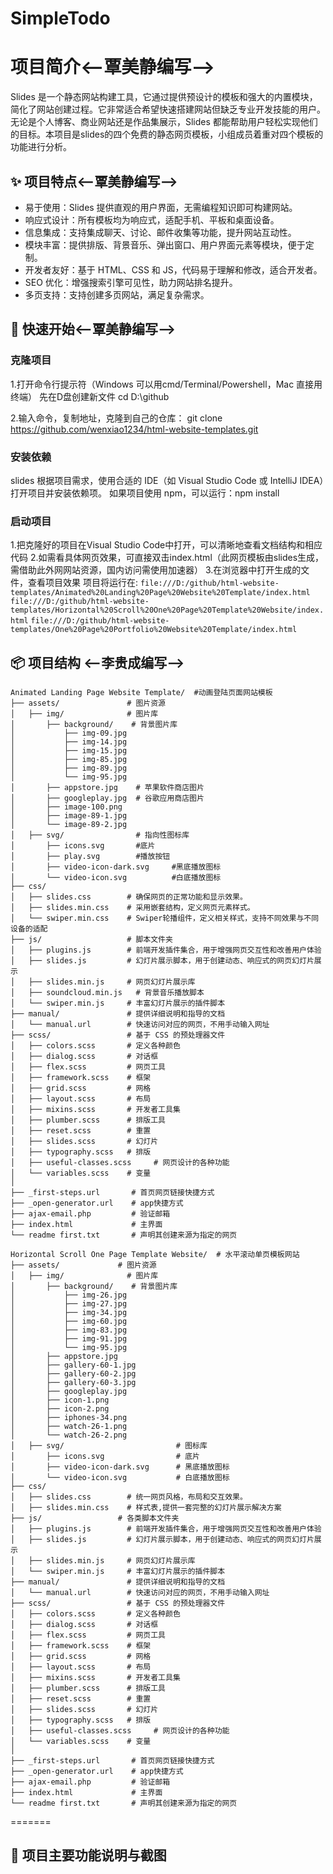 # SimpleTodo
# 项目简介<--覃美静编写-->

Slides 是一个静态网站构建工具，它通过提供预设计的模板和强大的内置模块，简化了网站创建过程。它非常适合希望快速搭建网站但缺乏专业开发技能的用户。无论是个人博客、商业网站还是作品集展示，Slides 都能帮助用户轻松实现他们的目标。本项目是slides的四个免费的静态网页模板，小组成员着重对四个模板的功能进行分析。

## ✨ 项目特点<--覃美静编写-->

- 易于使用：Slides 提供直观的用户界面，无需编程知识即可构建网站。
- 响应式设计：所有模板均为响应式，适配手机、平板和桌面设备。
- 信息集成：支持集成聊天、讨论、邮件收集等功能，提升网站互动性。
- 模块丰富：提供排版、背景音乐、弹出窗口、用户界面元素等模块，便于定制。
- 开发者友好：基于 HTML、CSS 和 JS，代码易于理解和修改，适合开发者。
- SEO 优化：增强搜索引擎可见性，助力网站排名提升。
- 多页支持：支持创建多页网站，满足复杂需求。

## 🚀 快速开始<--覃美静编写-->
### 克隆项目

1.打开命令行提示符（Windows 可以用cmd/Terminal/Powershell，Mac 直接用终端）
先在D盘创建新文件
cd D:\github

2.输入命令，复制地址，克隆到自己的仓库：
git clone https://github.com/wenxiao1234/html-website-templates.git


### 安装依赖
slides
根据项目需求，使用合适的 IDE（如 Visual Studio Code 或 IntelliJ IDEA）打开项目并安装依赖项。
如果项目使用 npm，可以运行：npm install

### 启动项目
1.把克隆好的项目在Visual Studio Code中打开，可以清晰地查看文档结构和相应代码
2.如需看具体网页效果，可直接双击index.html（此网页模板由slides生成，需借助此外网网站资源，国内访问需使用加速器）
3.在浏览器中打开生成的文件，查看项目效果
项目将运行在:
`file:///D:/github/html-website-templates/Animated%20Landing%20Page%20Website%20Template/index.html`
`file:///D:/github/html-website-templates/Horizontal%20Scroll%20One%20Page%20Template%20Website/index.html`
`file:///D:/github/html-website-templates/One%20Page%20Portfolio%20Website%20Template/index.html`


## 📦 项目结构  <--李贵成编写-->


```
Animated Landing Page Website Template/  #动画登陆页面网站模板
├── assets/               # 图片资源
│   ├── img/              # 图片库
│       ├── background/    # 背景图片库
│           ├── img-09.jpg
│           ├── img-14.jpg
│           ├── img-15.jpg
│           ├── img-85.jpg
│           ├── img-89.jpg
│           └── img-95.jpg
│       ├── appstore.jpg    # 苹果软件商店图片
│       ├── googleplay.jpg  # 谷歌应用商店图片
│       ├── image-100.png
│       ├── image-89-1.jpg
│       └── image-89-2.jpg
│   ├── svg/                # 指向性图标库
│       ├── icons.svg       #底片
│       ├── play.svg        #播放按钮
│       ├── video-icon-dark.svg     #黑底播放图标
│       └── video-icon.svg          #白底播放图标    
├── css/
│   ├── slides.css        # 确保网页的正常功能和显示效果。 
│   ├── slides.min.css    # 采用嵌套结构，定义网页元素样式。
│   └── swiper.min.css    # Swiper轮播组件，定义相关样式，支持不同效果与不同设备的适配
├── js/                   # 脚本文件夹
│   ├── plugins.js        # 前端开发插件集合，用于增强网页交互性和改善用户体验
│   ├── slides.js         # 幻灯片展示脚本，用于创建动态、响应式的网页幻灯片展示
│   ├── slides.min.js     # 网页幻灯片展示库
│   ├── soundcloud.min.js   # 背景音乐播放脚本
│   └── swiper.min.js     # 丰富幻灯片展示的插件脚本              
├── manual/               # 提供详细说明和指导的文档
│   └── manual.url        # 快速访问对应的网页，不用手动输入网址
├── scss/                 # 基于 CSS 的预处理器文件
│   ├── colors.scss       # 定义各种颜色
│   ├── dialog.scss       # 对话框
│   ├── flex.scss         # 网页工具
│   ├── framework.scss    # 框架
│   ├── grid.scss         # 网格
│   ├── layout.scss       # 布局
│   ├── mixins.scss       # 开发者工具集
│   ├── plumber.scss      # 排版工具
│   ├── reset.scss        # 重置
│   ├── slides.scss       # 幻灯片
│   ├── typography.scss   # 排版
│   ├── useful-classes.scss     # 网页设计的各种功能
│   └── variables.scss    # 变量 
│                
├── _first-steps.url       # 首页网页链接快捷方式
├── _open-generator.url    # app快捷方式
├── ajax-email.php         # 验证邮箱
├── index.html             # 主界面
└── readme first.txt       # 声明其创建来源为指定的网页
```
```
Horizontal Scroll One Page Template Website/  # 水平滚动单页模板网站
├── assets/             # 图片资源
│   ├── img/              # 图片库
│       ├── background/    # 背景图片库
│           ├── img-26.jpg
│           ├── img-27.jpg
│           ├── img-34.jpg
│           ├── img-60.jpg
│           ├── img-83.jpg
│           ├── img-91.jpg
│           └── img-95.jpg 
│       ├── appstore.jpg
│       ├── gallery-60-1.jpg
│       ├── gallery-60-2.jpg
│       ├── gallery-60-3.jpg
│       ├── googleplay.jpg
│       ├── icon-1.png
│       ├── icon-2.png
│       ├── iphones-34.png
│       ├── watch-26-1.png
│       └── watch-26-2.png
│   ├── svg/                         # 图标库
│       ├── icons.svg                # 底片
│       ├── video-icon-dark.svg      # 黑底播放图标
│       └── video-icon.svg           # 白底播放图标   
├── css/
│   ├── slides.css        # 统一网页风格，布局和交互效果。 
│   ├── slides.min.css    # 样式表,提供一套完整的幻灯片展示解决方案
├── js/                 # 各类脚本文件夹
│   ├── plugins.js        # 前端开发插件集合，用于增强网页交互性和改善用户体验
│   ├── slides.js         # 幻灯片展示脚本，用于创建动态、响应式的网页幻灯片展示
│   ├── slides.min.js     # 网页幻灯片展示库
│   └── swiper.min.js     # 丰富幻灯片展示的插件脚本
├── manual/               # 提供详细说明和指导的文档
│   └── manual.url        # 快速访问对应的网页，不用手动输入网址
├── scss/                 # 基于 CSS 的预处理器文件
│   ├── colors.scss       # 定义各种颜色
│   ├── dialog.scss       # 对话框
│   ├── flex.scss         # 网页工具
│   ├── framework.scss    # 框架
│   ├── grid.scss         # 网格
│   ├── layout.scss       # 布局
│   ├── mixins.scss       # 开发者工具集
│   ├── plumber.scss      # 排版工具
│   ├── reset.scss        # 重置
│   ├── slides.scss       # 幻灯片
│   ├── typography.scss   # 排版
│   ├── useful-classes.scss     # 网页设计的各种功能
│   └── variables.scss    # 变量 
│                
├── _first-steps.url       # 首页网页链接快捷方式
├── _open-generator.url    # app快捷方式
├── ajax-email.php         # 验证邮箱
├── index.html             # 主界面
└── readme first.txt       # 声明其创建来源为指定的网页
```
=======


## 📮 项目主要功能说明与截图

